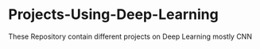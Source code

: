 # Projects-Using-Deep-Learning
These Repository contain different projects on Deep Learning mostly CNN
